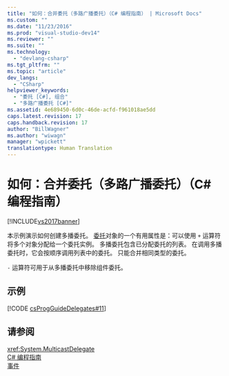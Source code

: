 ```yaml
---
title: "如何：合并委托（多路广播委托）（C# 编程指南） | Microsoft Docs"
ms.custom: ""
ms.date: "11/23/2016"
ms.prod: "visual-studio-dev14"
ms.reviewer: ""
ms.suite: ""
ms.technology: 
  - "devlang-csharp"
ms.tgt_pltfrm: ""
ms.topic: "article"
dev_langs: 
  - "CSharp"
helpviewer_keywords: 
  - "委托 [C#], 组合"
  - "多路广播委托 [C#]"
ms.assetid: 4e689450-6d0c-46de-acfd-f961018ae5dd
caps.latest.revision: 17
caps.handback.revision: 17
author: "BillWagner"
ms.author: "wiwagn"
manager: "wpickett"
translationtype: Human Translation
---
```

# 如何：合并委托（多路广播委托）（C# 编程指南）
[!INCLUDE[vs2017banner](../../../csharp/includes/vs2017banner.md)]

本示例演示如何创建多播委托。  [委托](../../../csharp/language-reference/keywords/delegate.md)对象的一个有用属性是：可以使用 `+` 运算符将多个对象分配给一个委托实例。  多播委托包含已分配委托的列表。  在调用多播委托时，它会按顺序调用列表中的委托。  只能合并相同类型的委托。  
  
 `-` 运算符可用于从多播委托中移除组件委托。  
  
## 示例  
 [!CODE [csProgGuideDelegates#11](../CodeSnippet/VS_Snippets_VBCSharp/csProgGuideDelegates#11)]  
  
## 请参阅  
 <xref:System.MulticastDelegate>   
 [C\# 编程指南](../../../csharp/programming-guide/index.md)   
 [事件](../../../csharp/programming-guide/events/index.md)